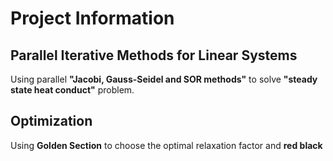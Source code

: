 # Project Information 
## Parallel Iterative Methods for Linear Systems
Using parallel **"Jacobi, Gauss-Seidel and SOR methods"** to solve **"steady state heat conduct"** problem.
## Optimization
Using **Golden Section** to choose the optimal relaxation factor and **red black**
